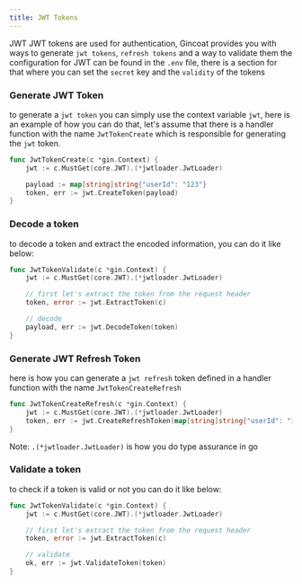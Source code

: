 ```yaml
---
title: JWT Tokens
---
```


JWT
JWT tokens are used for authentication, Gincoat provides you with ways to generate `jwt tokens`, `refresh tokens` and a way to validate them
the configuration for JWT can be found in the `.env` file, there is a section for that where you can set the `secret` key and the `validity` of the tokens

### Generate JWT Token
to generate a `jwt token` you can simply use the context variable `jwt`, here is an example of how you can do that, let's assume that there is a handler function with the name `JwtTokenCreate` which is responsible for generating the `jwt` token.
```go
func JwtTokenCreate(c *gin.Context) {
	jwt := c.MustGet(core.JWT).(*jwtloader.JwtLoader)

	payload := map[string]string{"userId": "123"}
	token, err := jwt.CreateToken(payload)
}
```

### Decode a token
to decode a token and extract the encoded information, you can do it like below:
```go
func JwtTokenValidate(c *gin.Context) {
	jwt := c.MustGet(core.JWT).(*jwtloader.JwtLoader)

	// first let's extract the token from the request header
	token, error := jwt.ExtractToken(c)

	// decode
	payload, err := jwt.DecodeToken(token)
}
```


### Generate JWT Refresh Token
here is how you can generate a `jwt refresh` token defined in a handler function with the name `JwtTokenCreateRefresh`
```go
func JwtTokenCreateRefresh(c *gin.Context) {
	jwt := c.MustGet(core.JWT).(*jwtloader.JwtLoader)
	token, err := jwt.CreateRefreshToken(map[string]string{"userId": "123"})
}
```
Note:
`.(*jwtloader.JwtLoader)` is how you do type assurance in go

### Validate a token
to check if a token is valid or not you can do it like below: 
```go
func JwtTokenValidate(c *gin.Context) {
	jwt := c.MustGet(core.JWT).(*jwtloader.JwtLoader)

	// first let's extract the token from the request header
	token, error := jwt.ExtractToken(c)

	// validate
	ok, err := jwt.ValidateToken(token)
}
```
